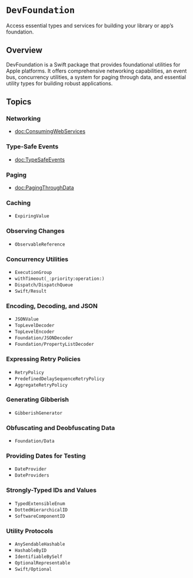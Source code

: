 # ``DevFoundation``

Access essential types and services for building your library or app’s foundation.


## Overview

DevFoundation is a Swift package that provides foundational utilities for Apple platforms. 
It offers comprehensive networking capabilities, an event bus, concurrency utilities, a system
for paging through data, and essential utility types for building robust applications.


## Topics

### Networking

- <doc:ConsumingWebServices>

### Type-Safe Events

- <doc:TypeSafeEvents>

### Paging

- <doc:PagingThroughData>

### Caching

- ``ExpiringValue``

### Observing Changes

- ``ObservableReference``

### Concurrency Utilities

- ``ExecutionGroup``
- ``withTimeout(_:priority:operation:)``
- ``Dispatch/DispatchQueue``
- ``Swift/Result``

### Encoding, Decoding, and JSON

- ``JSONValue``
- ``TopLevelDecoder``
- ``TopLevelEncoder``
- ``Foundation/JSONDecoder``
- ``Foundation/PropertyListDecoder``

### Expressing Retry Policies

- ``RetryPolicy``
- ``PredefinedDelaySequenceRetryPolicy``
- ``AggregateRetryPolicy``

### Generating Gibberish

- ``GibberishGenerator``

### Obfuscating and Deobfuscating Data

- ``Foundation/Data``

### Providing Dates for Testing

- ``DateProvider``
- ``DateProviders``

### Strongly-Typed IDs and Values 

- ``TypedExtensibleEnum``
- ``DottedHierarchicalID``
- ``SoftwareComponentID``

### Utility Protocols

- ``AnySendableHashable``
- ``HashableByID``
- ``IdentifiableBySelf``
- ``OptionalRepresentable``
- ``Swift/Optional``
